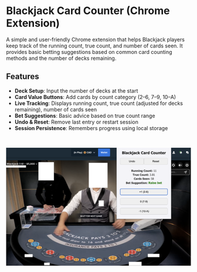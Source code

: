 # Blackjack Card Counter (Chrome Extension)

A simple and user-friendly Chrome extension that helps Blackjack players keep track of the running count, true count, and number of cards seen. It provides basic betting suggestions based on common card counting methods and the number of decks remaining.


## Features
- **Deck Setup**: Input the number of decks at the start
- **Card Value Buttons**: Add cards by count category (2–6, 7–9, 10–A)
- **Live Tracking**: Displays running count, true count (adjusted for decks remaining), number of cards seen
- **Bet Suggestions**: Basic advice based on true count range
- **Undo & Reset**: Remove last entry or restart session
- **Session Persistence**: Remembers progress using local storage

<br>

![Example](images/example.png)